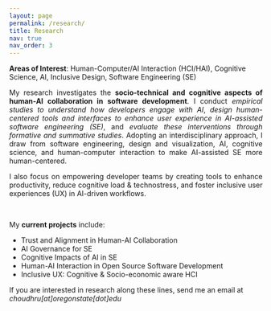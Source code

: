 ```yaml
---
layout: page
permalink: /research/
title: Research
nav: true
nav_order: 3
---
```


<p> <strong>Areas of Interest</strong>: Human-Computer/AI Interaction (HCI/HAI), Cognitive Science, AI, Inclusive Design, Software Engineering (SE) </p>


<div style="text-align: justify;">

My research investigates the <strong>socio-technical and cognitive aspects of human-AI collaboration in software development</strong>. I conduct <em> empirical studies to understand how developers engage with AI</em>, <em>design human-centered tools and interfaces to enhance user experience in AI-assisted software engineering (SE)</em>, and <em>evaluate these interventions through formative and summative studies</em>.  Adopting an interdisciplinary approach, I draw from software engineering, design and visualization, AI, cognitive science, and human-computer interaction to make AI-assisted SE more human-centered.

I also focus on empowering developer teams by creating tools to enhance productivity, reduce cognitive load & technostress, and foster inclusive user experiences (UX) in AI-driven workflows.
</div>

<br>

My **current projects** include:  

- Trust and Alignment in Human-AI Collaboration 
- AI Governance for SE
- Cognitive Impacts of AI in SE
- Human-AI Interaction in Open Source Software Development
- Inclusive UX: Cognitive & Socio-economic aware HCI

If you are interested in research along these lines, send me an email at *choudhru[at]oregonstate[dot]edu*


<!-- ## GitHub users

{% if site.data.repositories.github_users %}
<div class="repositories d-flex flex-wrap flex-md-row flex-column justify-content-between align-items-center">
  {% for user in site.data.repositories.github_users %}
    {% include repository/repo_user.html username=user %}
  {% endfor %}
</div>
{% endif %}

--- -->

<!-- ## GitHub Repositories

{% if site.data.repositories.github_repos %}
<div class="repositories d-flex flex-wrap flex-md-row flex-column justify-content-between align-items-center">
  {% for repo in site.data.repositories.github_repos %}
    {% include repository/repo.html repository=repo %}
  {% endfor %}
</div>
{% endif %} -->
